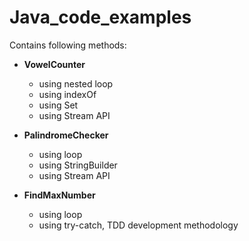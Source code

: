 # Java\_code\_examples

Contains following methods:

* **VowelCounter**

  * using nested loop
  * using indexOf
  * using Set
  * using Stream API

* **PalindromeChecker**

  * using loop
  * using StringBuilder
  * using Stream API

* **FindMaxNumber**

  * using loop
  * using try-catch, TDD development methodology





